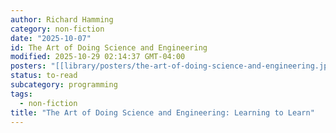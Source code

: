 ```yaml
---
author: Richard Hamming
category: non-fiction
date: "2025-10-07"
id: The Art of Doing Science and Engineering
modified: 2025-10-29 02:14:37 GMT-04:00
posters: "[[library/posters/the-art-of-doing-science-and-engineering.jpg]]"
status: to-read
subcategory: programming
tags:
  - non-fiction
title: "The Art of Doing Science and Engineering: Learning to Learn"
---
```

